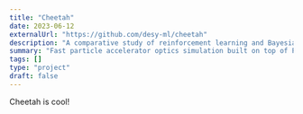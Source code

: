 ```yaml
---
title: "Cheetah"
date: 2023-06-12
externalUrl: "https://github.com/desy-ml/cheetah"
description: "A comparative study of reinforcement learning and Bayesian optimisation for online continuous tuning"
summary: "Fast particle accelerator optics simulation built on top of PyTorch for reinforcement learning and optimisation applications."
tags: []
type: "project"
draft: false
---
```


Cheetah is cool!
